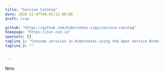 ```yaml
---
title: "Service Catalog"
date: 2020-12-07T08:05:22-08:00
draft: true

github: "https://github.com/kubernetes-sigs/service-catalog"
homepage: "https://svc-cat.io"
sponsors: []
tagline_1: "Consume services in Kubernetes using the Open Service Broker API"
tagline_2: ""


---
```


Nino

